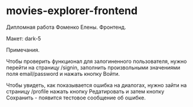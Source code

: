 # movies-explorer-frontend
Дипломная работа Фоменко Елены.
Фронтенд.

Макет: dark-5

Примечания.

Чтобы проверить функционал для залогиненного пользователя, нужно перейти на страницу /signin, заполнить произвольными значениями поля email/password и нажать кнопку Войти.

Чтобы увидеть, как показывается ошибка на диалогах, нужно зайти на страницу /profile нажать кнопку Редатировать и затем кнопку Сохранить - появится тестовое сообщение об ошибке.
